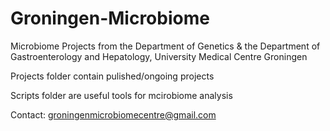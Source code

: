 # Groningen-Microbiome
Microbiome Projects from the Department of Genetics & the Department of Gastroenterology and Hepatology, University Medical Centre Groningen 

Projects folder contain pulished/ongoing projects

Scripts folder are useful tools for mcirobiome analysis 

Contact: groningenmicrobiomecentre@gmail.com

